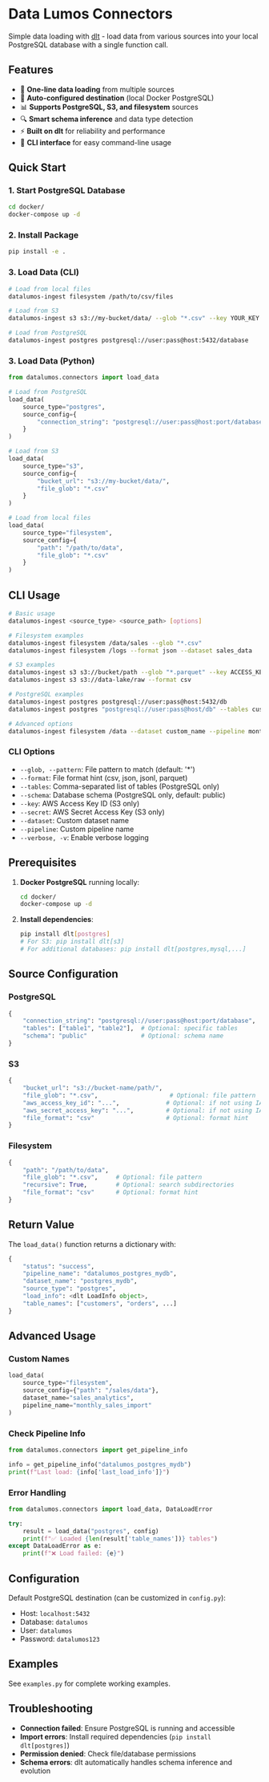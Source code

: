 # Data Lumos Connectors

Simple data loading with [dlt](https://dlthub.com) - load data from various sources into your local PostgreSQL database with a single function call.

## Features

- 🚀 **One-line data loading** from multiple sources
- 🎯 **Auto-configured destination** (local Docker PostgreSQL)
- 📊 **Supports PostgreSQL, S3, and filesystem** sources
- 🔍 **Smart schema inference** and data type detection
- ⚡ **Built on dlt** for reliability and performance
- 📱 **CLI interface** for easy command-line usage

## Quick Start

### 1. Start PostgreSQL Database
```bash
cd docker/
docker-compose up -d
```

### 2. Install Package
```bash
pip install -e .
```

### 3. Load Data (CLI)
```bash
# Load from local files
datalumos-ingest filesystem /path/to/csv/files

# Load from S3
datalumos-ingest s3 s3://my-bucket/data/ --glob "*.csv" --key YOUR_KEY --secret YOUR_SECRET

# Load from PostgreSQL
datalumos-ingest postgres postgresql://user:pass@host:5432/database
```

### 3. Load Data (Python)
```python
from datalumos.connectors import load_data

# Load from PostgreSQL
load_data(
    source_type="postgres",
    source_config={
        "connection_string": "postgresql://user:pass@host:port/database"
    }
)

# Load from S3
load_data(
    source_type="s3", 
    source_config={
        "bucket_url": "s3://my-bucket/data/",
        "file_glob": "*.csv"
    }
)

# Load from local files
load_data(
    source_type="filesystem",
    source_config={
        "path": "/path/to/data",
        "file_glob": "*.csv"
    }
)
```

## CLI Usage

```bash
# Basic usage
datalumos-ingest <source_type> <source_path> [options]

# Filesystem examples
datalumos-ingest filesystem /data/sales --glob "*.csv"
datalumos-ingest filesystem /logs --format json --dataset sales_data

# S3 examples  
datalumos-ingest s3 s3://bucket/path --glob "*.parquet" --key ACCESS_KEY --secret SECRET_KEY
datalumos-ingest s3 s3://data-lake/raw --format csv

# PostgreSQL examples
datalumos-ingest postgres postgresql://user:pass@host:5432/db
datalumos-ingest postgres "postgresql://user:pass@host/db" --tables customers,orders --schema analytics

# Advanced options
datalumos-ingest filesystem /data --dataset custom_name --pipeline monthly_load --verbose
```

### CLI Options
- `--glob, --pattern`: File pattern to match (default: '*')
- `--format`: File format hint (csv, json, jsonl, parquet)
- `--tables`: Comma-separated list of tables (PostgreSQL only)
- `--schema`: Database schema (PostgreSQL only, default: public)
- `--key`: AWS Access Key ID (S3 only)
- `--secret`: AWS Secret Access Key (S3 only)
- `--dataset`: Custom dataset name
- `--pipeline`: Custom pipeline name
- `--verbose, -v`: Enable verbose logging

## Prerequisites

1. **Docker PostgreSQL** running locally:
   ```bash
   cd docker/
   docker-compose up -d
   ```

2. **Install dependencies**:
   ```bash
   pip install dlt[postgres]
   # For S3: pip install dlt[s3]
   # For additional databases: pip install dlt[postgres,mysql,...]
   ```

## Source Configuration

### PostgreSQL
```python
{
    "connection_string": "postgresql://user:pass@host:port/database",
    "tables": ["table1", "table2"],  # Optional: specific tables
    "schema": "public"               # Optional: schema name
}
```

### S3
```python
{
    "bucket_url": "s3://bucket-name/path/",
    "file_glob": "*.csv",                    # Optional: file pattern
    "aws_access_key_id": "...",             # Optional: if not using IAM
    "aws_secret_access_key": "...",         # Optional: if not using IAM
    "file_format": "csv"                    # Optional: format hint
}
```

### Filesystem
```python
{
    "path": "/path/to/data",
    "file_glob": "*.csv",     # Optional: file pattern
    "recursive": True,        # Optional: search subdirectories
    "file_format": "csv"      # Optional: format hint
}
```

## Return Value

The `load_data()` function returns a dictionary with:

```python
{
    "status": "success",
    "pipeline_name": "datalumos_postgres_mydb",
    "dataset_name": "postgres_mydb", 
    "source_type": "postgres",
    "load_info": <dlt LoadInfo object>,
    "table_names": ["customers", "orders", ...]
}
```

## Advanced Usage

### Custom Names
```python
load_data(
    source_type="filesystem",
    source_config={"path": "/sales/data"},
    dataset_name="sales_analytics",
    pipeline_name="monthly_sales_import"
)
```

### Check Pipeline Info
```python
from datalumos.connectors import get_pipeline_info

info = get_pipeline_info("datalumos_postgres_mydb")
print(f"Last load: {info['last_load_info']}")
```

### Error Handling
```python
from datalumos.connectors import load_data, DataLoadError

try:
    result = load_data("postgres", config)
    print(f"✅ Loaded {len(result['table_names'])} tables")
except DataLoadError as e:
    print(f"❌ Load failed: {e}")
```

## Configuration

Default PostgreSQL destination (can be customized in `config.py`):
- Host: `localhost:5432`
- Database: `datalumos`
- User: `datalumos` 
- Password: `datalumos123`

## Examples

See `examples.py` for complete working examples.

## Troubleshooting

- **Connection failed**: Ensure PostgreSQL is running and accessible
- **Import errors**: Install required dependencies (`pip install dlt[postgres]`)
- **Permission denied**: Check file/database permissions
- **Schema errors**: dlt automatically handles schema inference and evolution 